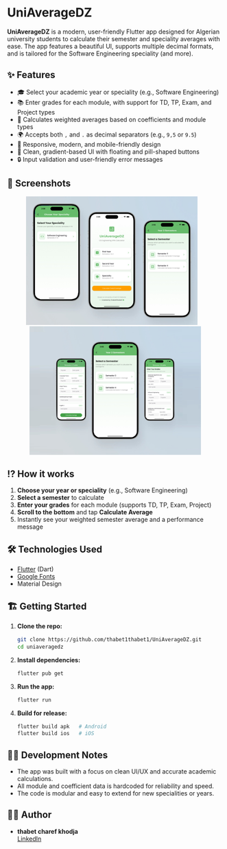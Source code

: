 # UniAverageDZ

**UniAverageDZ** is a modern, user-friendly Flutter app designed for Algerian university students to calculate their semester and speciality averages with ease. The app features a beautiful UI, supports multiple decimal formats, and is tailored for the Software Engineering speciality (and more).

## ✨ Features

- 🎓 Select your academic year or speciality (e.g., Software Engineering)
- 📚 Enter grades for each module, with support for TD, TP, Exam, and Project types
- 🧮 Calculates weighted averages based on coefficients and module types
- 🌍 Accepts both `,` and `.` as decimal separators (e.g., `9,5` or `9.5`)
- 📱 Responsive, modern, and mobile-friendly design
- 🎨 Clean, gradient-based UI with floating and pill-shaped buttons
- 🔒 Input validation and user-friendly error messages

## 📸 Screenshots

<p align="center">
  <img src="screenshots/36F97129-42B6-4C6C-B4CF-A43EAC07CC4F.JPEG" width="400" alt="Home Screen"/>&nbsp;&nbsp;&nbsp;&nbsp;<img src="screenshots/1D669AA9-331B-4677-B2C2-4E838122D748.JPEG" width="400" alt="Semester Selection Screen"/>
</p>


## ⁉️ How it works 

1. **Choose your year or speciality** (e.g., Software Engineering)
2. **Select a semester** to calculate
3. **Enter your grades** for each module (supports TD, TP, Exam, Project)
4. **Scroll to the bottom** and tap **Calculate Average**
5. Instantly see your weighted semester average and a performance message

## 🛠️ Technologies Used

- [Flutter](https://flutter.dev/) (Dart)
- [Google Fonts](https://pub.dev/packages/google_fonts)
- Material Design

## 🏗️ Getting Started

1. **Clone the repo:**
   ```bash
   git clone https://github.com/thabet1thabet1/UniAverageDZ.git
   cd uniaveragedz
   ```
2. **Install dependencies:**
   ```bash
   flutter pub get
   ```
3. **Run the app:**
   ```bash
   flutter run
   ```
4. **Build for release:**
   ```bash
   flutter build apk   # Android
   flutter build ios   # iOS
   ```

## 👨‍💻 Development Notes

- The app was built with a focus on clean UI/UX and accurate academic calculations.
- All module and coefficient data is hardcoded for reliability and speed.
- The code is modular and easy to extend for new specialities or years.

## 🙋‍♂️ Author

- **thabet charef khodja**  
  [LinkedIn](https://www.linkedin.com/in/thabet-charef-khodja-97ab03347/)



